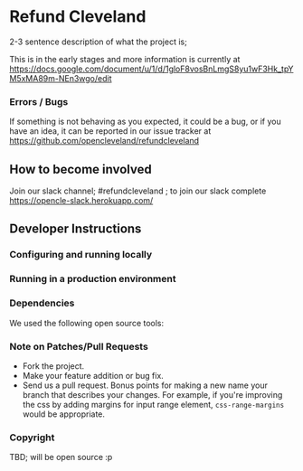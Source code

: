 # Refund Cleveland
2-3 sentence description of what the project is; 

This is in the early stages and more information is currently at https://docs.google.com/document/u/1/d/1gloF8vosBnLmgS8yu1wF3Hk_tpYM5xMA89m-NEn3wgo/edit

### Errors / Bugs

If something is not behaving as you expected, it could be a bug, or if you have an idea, it can be reported in our issue tracker at https://github.com/opencleveland/refundcleveland

## How to become involved 
Join our slack channel; #refundcleveland ; to join our slack complete https://opencle-slack.herokuapp.com/

## Developer Instructions

### Configuring and running locally


### Running in a production environment


### Dependencies
We used the following open source tools:

### Note on Patches/Pull Requests 
* Fork the project.
* Make your feature addition or bug fix.
* Send us a pull request. Bonus points for making a new name your branch that describes your changes. For example, if you're improving the css by adding margins for input range element, `css-range-margins` would be appropriate. 

### Copyright

TBD; will be open source :p

